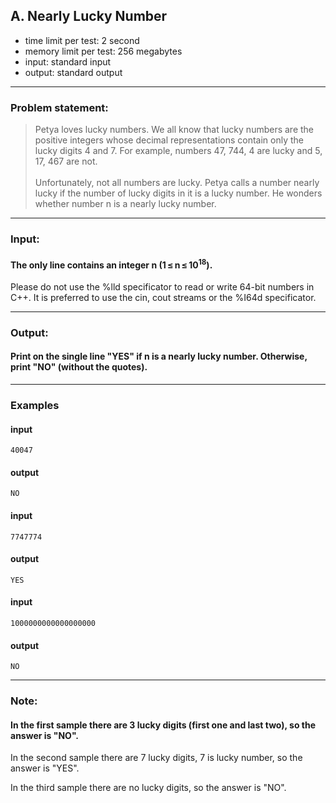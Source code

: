 ## A. Nearly Lucky Number

* time limit per test: 2 second
* memory limit per test: 256  megabytes
* input: standard input
* output: standard output

___
### **Problem statement:**
>Petya loves lucky numbers. We all know that lucky numbers are the positive integers whose decimal representations contain only the lucky digits 4 and 7. For example, numbers 47, 744, 4 are lucky and 5, 17, 467 are not.\
\
Unfortunately, not all numbers are lucky. Petya calls a number nearly lucky if the number of lucky digits in it is a lucky number. He wonders whether number n is a nearly lucky number.
___
### **Input:**
#### The only line contains an integer n (1 ≤ n ≤ 10<sup>18</sup>).

Please do not use the %lld specificator to read or write 64-bit numbers in С++. It is preferred to use the cin, cout streams or the %I64d specificator.

___
### **Output:**
#### Print on the single line "YES" if n is a nearly lucky number. Otherwise, print "NO" (without the quotes).

___
### **Examples**
#### input
    40047
#### output
    NO

#### input
    7747774
#### output
    YES

#### input
    1000000000000000000
#### output
    NO
___
### **Note:**
#### In the first sample there are 3 lucky digits (first one and last two), so the answer is "NO".

In the second sample there are 7 lucky digits, 7 is lucky number, so the answer is "YES".

In the third sample there are no lucky digits, so the answer is "NO".